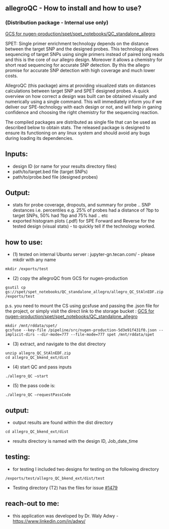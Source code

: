 ## allegroQC  - How to install and how to use?
### (Distribution package - Internal use only)
[GCS for nugen-production/spet/spet_notebooks/QC_standalone_allegro](https://console.cloud.google.com/storage/browser/spet/spet_notebooks/QC_standalone_allegro?pageState=(%22StorageObjectListTable%22:(%22f%22:%22%255B%255D%22))&project=nugen-production&prefix=&forceOnObjectsSortingFiltering=false)

SPET: Single primer enrichment technology depends on the distance between the target SNP and the designed probes. This technology allows sequencing of target SNPs using single primers instead of paired long reads and this is the core of our allegro design. Moreover it allows a chemistry for short read sequencing for accurate SNP detection. By this the allegro promise for accurate SNP detection with high coverage and much lower costs.

AllegroQC (this package) aims at providing visualized stats on distances calculations between target SNP and SPET designed probes. A quick overview on how correct a design was built can be obtained visually and numerically using a single command. This will immediately inform you if we deliver our SPE-technology with each design or not, and will help in ganing confidence and choosing the right chemistry for the sequencing reaction.

The compiled packages are distributed as single file that can be used as described below to obtain stats. The released package is designed to ensure its functioning on any linux system and should avoid any bugs during loading its dependencies.

## Inputs: 
-   design ID (or name for your results directory files)
-   path/to/target.bed file (target SNPs)
-   path/to/probe.bed file (designed probes)

## Output: 
-   stats for probe coverage, dropouts, and summary for probe .. SNP destances i.e. percentiles e.g. 25% of probes had a distance of ?bp to target SNPs, 50% had ?bp and 75% had .. etc 
-   exported histogram plots (.pdf) for SPE Forward and Reverse for the tested design (visual stats) - to quickly tell if the technology worked.

## how to use: 

-   (1) tested on internal Ubuntu server : jupyter-gn.tecan.com/ - please mkdir with any name

```
mkdir /exports/test
```

-   (2) copy the allegroQC from GCS for nugen-production

```
gsutil cp gs://spet/spet_notebooks/QC_standalone_allegro/allegro_QC_StAlnEDF.zip /exports/test
```

p.s. you need to mount the CS using gcsfuse and passing the .json file for the project, or simply visit the direct link to the storage bucket : 
[GCS for nugen-production/spet/spet_notebooks/QC_standalone_allegro](https://console.cloud.google.com/storage/browser/spet/spet_notebooks/QC_standalone_allegro?pageState=(%22StorageObjectListTable%22:(%22f%22:%22%255B%255D%22))&project=nugen-production&prefix=&forceOnObjectsSortingFiltering=false)

```
mkdir /mnt/rddata/spet/
gcsfuse --key-file /pipeline/src/nugen-production-5d3e91f431f0.json --implicit-dirs --dir-mode=777 --file-mode=777 spet /mnt/rddata/spet
```


-   (3) extract, and navigate to the dist directory 

```
unzip allegro_QC_StAlnEDF.zip
cd allegro_QC_bkend_ext/dist
```

-   (4) start QC and pass inputs

```
./allegro_QC –start
```

-   (5) the pass code is: 

```
./allegro_QC –requestPassCode
```

## output:

-   output results are found within the dist directory 

```
cd allegro_QC_bkend_ext/dist
```

- results directory is named with the design ID, Job_date_time


## testing:

-   for testing I included two designs for testing on the following directory

```
/exports/test/allegro_QC_bkend_ext/dist/test
```

- Testing directory (T2) has the files for issue [#1479](https://github.com/tecangenomics/project-tracking/issues/1479)


## reach-out to me:

-   this application was developed by Dr. Waly Adwy - https://www.linkedin.com/in/adwy/
